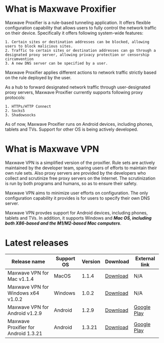 # What is Maxwave Proxifier
Maxwave Proxifier is a rule-based tunneling application. It offers flexible configuration capability that allows users to fully control the network traffic on their device. Specifically it offers following system-wide features:

```
1. Certain sites or destination addresses can be blocked, allowing users to block malicious sites.
2. Traffic to certain sites or destination addresses can go through a designated proxy server, allowing privacy protection or censorship circumvention
3. A new DNS server can be specified by a user.
```

Maxwave Proxifier applies different actions to network traffic strictly based on the rule deployed by the user.

As a hub to forward designated network traffic through user-designated proxy servers, Maxwave Proxifier currently supports following proxy protocols:

```
1. HTTPs/HTTP Connect
2. Socks5
3. Shadowsocks
```

As of now, Maxwave Proxifier runs on Android devices, including phones, tablets and TVs. Support for other OS is being actively developed.

# What is Maxwave VPN
Maxwave VPN is a simplified version of the proxifier. Rule sets are actively maintained by the developer team, sparing users of efforts to maintain their own rule sets. Also proxy servers are provided by the developers who collect and scrutinize free proxy servers on the Internet. The scrutinization is run by both programs and humans, so as to ensure their safety.

Maxwave VPN aims to minimize user efforts on configuration. The only configuration capability it provides is for users to specify their own DNS server.

Maxwave VPN provdes support for Android devices, including phones, tablets and TVs. In addition, it supports Windows and ***Mac OS, including both X86-based and the M1/M2-based Mac computers***.

# Latest releases
|Release name|Support OS|Version|Download|External link|
|---|---|---|---|---|
|Maxwave VPN for Mac v1.1.4|MacOS|1.1.4|[Download](https://github.com/PlayboyGorilla/maxwave/releases/tag/MaxwaveVPN_for_Mac_v1.1.4)|N/A|
|Maxwave VPN for Windows x64 v1.0.2|Windows|1.0.2|[Download](https://github.com/PlayboyGorilla/maxwave/releases/tag/MaxwaveVPN_for_Windows_x64_v1.0.2)|N/A|
|Maxwave VPN for Android v1.2.9|Android|1.2.9|[Download](https://github.com/PlayboyGorilla/maxwave/releases/tag/MaxwaveVPN_for_Android_v1.2.9)|[Google Play](https://play.google.com/store/apps/details?id=com.maxwave.vpn)|
|Maxwave Proxifier for Android 1.3.21|Android|1.3.21|[Download](https://github.com/PlayboyGorilla/maxwave/releases/tag/MaxwaveProxifier_for_Android_v1.3.21)|[Google Play](https://play.google.com/store/apps/details?id=com.gorillakanzi.catrious)|
